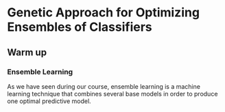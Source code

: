 
# Genetic Approach for Optimizing Ensembles of Classifiers

## Warm up 
### Ensemble Learning 

As we have seen during our course, ensemble learning is a machine learning technique that combines several base models in order to produce one optimal predictive model.
